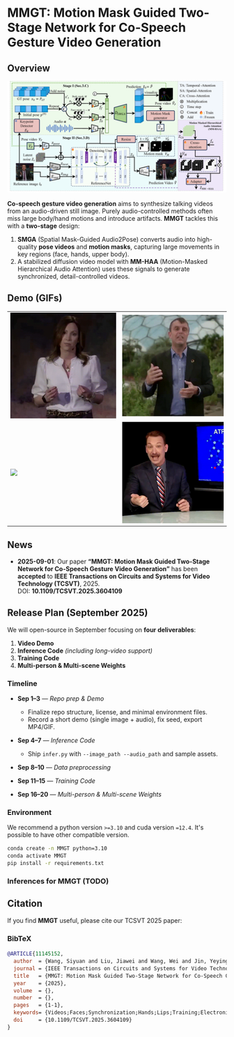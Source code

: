 # MMGT: Motion Mask Guided Two-Stage Network for Co-Speech Gesture Video Generation
## Overview

<a href="./pipline_1.png">
  <img src="./demo/pipline_1.png" alt="pipeline overview" width="900px">
</a>

**Co-speech gesture video generation** aims to synthesize talking videos from an audio-driven still image. Purely audio-controlled methods often miss large body/hand motions and introduce artifacts. **MMGT** tackles this with a **two-stage** design:  
1) **SMGA** (Spatial Mask-Guided Audio2Pose) converts audio into high-quality **pose videos** and **motion masks**, capturing large movements in key regions (face, hands, upper body).  
2) A stabilized diffusion video model with **MM-HAA** (Motion-Masked Hierarchical Audio Attention) uses these signals to generate synchronized, detail-controlled videos.
## Demo (GIFs)
<table>
  <tr>
    <td><img src="./demo/007_j4QlG5jKpio_audio_007.gif" width="100%"></td>
    <td><img src="./demo/099_0BF2Np5J6jY_audio_004.gif" width="100%"></td>
  </tr>
  <tr>
    <!-- 注意：# → %23 -->
    <td><img src="./demo/oliver%23103842_slice18.gif" width="100%"></td>
    <td><img src="./demo/pats.gif" width="100%"></td>
  </tr>
</table>

## News
- **2025-09-01**: Our paper **“MMGT: Motion Mask Guided Two-Stage Network for Co-Speech Gesture Video Generation”** has been **accepted** to **IEEE Transactions on Circuits and Systems for Video Technology (TCSVT)**, 2025.  
  DOI: **10.1109/TCSVT.2025.3604109**

## Release Plan (September 2025)
We will open-source in September focusing on **four deliverables**:

1) **Video Demo**  
2) **Inference Code** *(including long-video support)*  
3) **Training Code**  
4) **Multi-person & Multi-scene Weights**

### Timeline
- **Sep 1–3** — *Repo prep & Demo*  
  - Finalize repo structure, license, and minimal environment files.  
  - Record a short demo (single image + audio), fix seed, export MP4/GIF.
- **Sep 4–7** — *Inference Code*  
  - Ship `infer.py` with `--image_path --audio_path` and sample assets.
- **Sep 8–10** — *Data preprocessing*

- **Sep 11–15** — *Training Code*  

- **Sep 16–20** — *Multi-person & Multi-scene Weights*  

### Environment
We recommend a python version ```>=3.10``` and cuda version ```=12.4```. It's possible to have other compatible version.


```bash
conda create -n MMGT python=3.10
conda activate MMGT
pip install -r requirements.txt
```

### Inferences for MMGT (TODO)
<!-- Our current reasoning only supports video lengths of 3.2 seconds.
#### Download pre-trained weights


#### Audio2Videos

```bash
python scripts/audio2vid_single.py \
  -c ./configs/prompts/animation.yaml \
  --image_path /path/to/your/image.png \
  --audio_path /path/to/your/audio.wav \
  --out_dir /path/to/output_dir
```

#### Pose2videos

```bash
python scripts/pose2vid.py \
  -c ./configs/prompts/animation.yaml \
  --image_path /path/to/img.png \
  --pose_path /path/to/pose.mp4 \
  --face_mask_path /path/to/face.mp4 \
  --lips_mask_path /path/to/lips.mp4 \
  --hands_mask_path /path/to/hands.mp4 \
  --out_dir ./outputs
```


### Data Preparation

#### Data Download

#### Data preprocessing



### Train for MMGT -->

## Citation

If you find **MMGT** useful, please cite our TCSVT 2025 paper:

### BibTeX
```bibtex
@ARTICLE{11145152,
  author  = {Wang, Siyuan and Liu, Jiawei and Wang, Wei and Jin, Yeying and Du, Jinsong and Han, Zhi},
  journal = {IEEE Transactions on Circuits and Systems for Video Technology},
  title   = {MMGT: Motion Mask Guided Two-Stage Network for Co-Speech Gesture Video Generation},
  year    = {2025},
  volume  = {},
  number  = {},
  pages   = {1-1},
  keywords= {Videos;Faces;Synchronization;Hands;Lips;Training;Electronic mail;Distortion;Data mining;Circuits and systems;Spatial Mask Guided Audio2Pose Generation Network (SMGA);Co-speech Video Generation;Motion Masked Hierarchical Audio Attention (MM-HAA)},
  doi     = {10.1109/TCSVT.2025.3604109}
}
